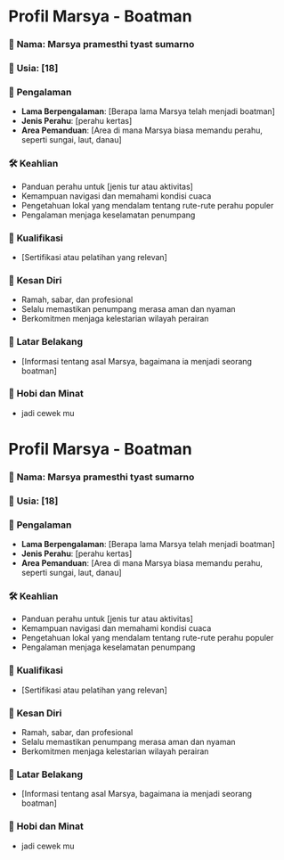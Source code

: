# Profil Marsya - Boatman

### 👤 **Nama**: Marsya pramesthi tyast sumarno

### 📅 **Usia**: [18]

### 🛶 **Pengalaman**
- **Lama Berpengalaman**: [Berapa lama Marsya telah menjadi boatman]
- **Jenis Perahu**: [perahu kertas]
- **Area Pemanduan**: [Area di mana Marsya biasa memandu perahu, seperti sungai, laut, danau]

### 🛠 **Keahlian**
- Panduan perahu untuk [jenis tur atau aktivitas]
- Kemampuan navigasi dan memahami kondisi cuaca
- Pengetahuan lokal yang mendalam tentang rute-rute perahu populer
- Pengalaman menjaga keselamatan penumpang

### 📜 **Kualifikasi**
- [Sertifikasi atau pelatihan yang relevan]

### 💬 **Kesan Diri**
- Ramah, sabar, dan profesional
- Selalu memastikan penumpang merasa aman dan nyaman
- Berkomitmen menjaga kelestarian wilayah perairan

### 🏡 **Latar Belakang**
- [Informasi tentang asal Marsya, bagaimana ia menjadi seorang boatman]

### 🎣 **Hobi dan Minat**
- jadi cewek mu
# Profil Marsya - Boatman

### 👤 **Nama**: Marsya pramesthi tyast sumarno

### 📅 **Usia**: [18]

### 🛶 **Pengalaman**
- **Lama Berpengalaman**: [Berapa lama Marsya telah menjadi boatman]
- **Jenis Perahu**: [perahu kertas]
- **Area Pemanduan**: [Area di mana Marsya biasa memandu perahu, seperti sungai, laut, danau]

### 🛠 **Keahlian**
- Panduan perahu untuk [jenis tur atau aktivitas]
- Kemampuan navigasi dan memahami kondisi cuaca
- Pengetahuan lokal yang mendalam tentang rute-rute perahu populer
- Pengalaman menjaga keselamatan penumpang

### 📜 **Kualifikasi**
- [Sertifikasi atau pelatihan yang relevan]

### 💬 **Kesan Diri**
- Ramah, sabar, dan profesional
- Selalu memastikan penumpang merasa aman dan nyaman
- Berkomitmen menjaga kelestarian wilayah perairan

### 🏡 **Latar Belakang**
- [Informasi tentang asal Marsya, bagaimana ia menjadi seorang boatman]

### 🎣 **Hobi dan Minat**
- jadi cewek mu
